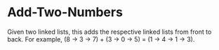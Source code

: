 # Add-Two-Numbers

Given two linked lists, this adds the respective linked lists from front to back. For example, (8 -> 3 -> 7) + (3 -> 0 -> 5) = (1 -> 4 -> 1 -> 3).
